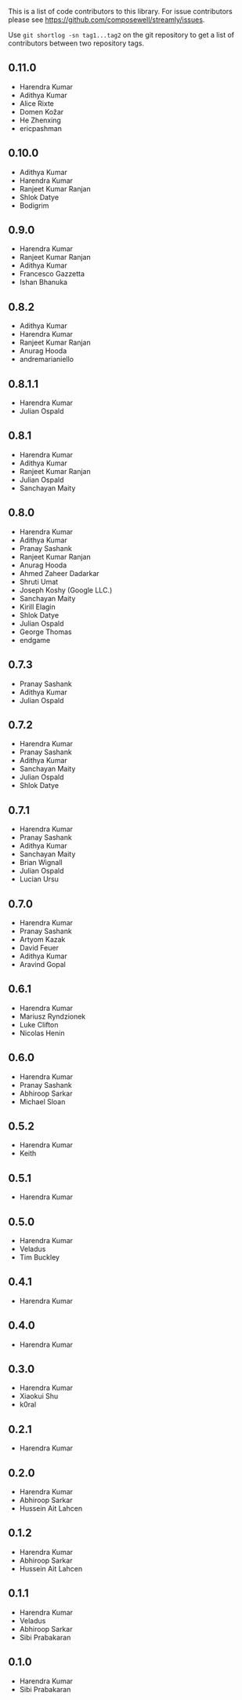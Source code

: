 This is a list of code contributors to this library. For issue contributors
please see https://github.com/composewell/streamly/issues.

Use `git shortlog -sn tag1...tag2` on the git repository to get a list of
contributors between two repository tags.

## 0.11.0

* Harendra Kumar
* Adithya Kumar
* Alice Rixte
* Domen Kožar
* He Zhenxing
* ericpashman

## 0.10.0

* Adithya Kumar
* Harendra Kumar
* Ranjeet Kumar Ranjan
* Shlok Datye
* Bodigrim

## 0.9.0

* Harendra Kumar
* Ranjeet Kumar Ranjan
* Adithya Kumar
* Francesco Gazzetta
* Ishan Bhanuka

## 0.8.2

* Adithya Kumar
* Harendra Kumar
* Ranjeet Kumar Ranjan
* Anurag Hooda
* andremarianiello

## 0.8.1.1

* Harendra Kumar
* Julian Ospald

## 0.8.1

* Harendra Kumar
* Adithya Kumar
* Ranjeet Kumar Ranjan
* Julian Ospald
* Sanchayan Maity

## 0.8.0

* Harendra Kumar
* Adithya Kumar
* Pranay Sashank
* Ranjeet Kumar Ranjan
* Anurag Hooda
* Ahmed Zaheer Dadarkar
* Shruti Umat
* Joseph Koshy (Google LLC.)
* Sanchayan Maity
* Kirill Elagin
* Shlok Datye
* Julian Ospald
* George Thomas
* endgame

## 0.7.3

* Pranay Sashank
* Adithya Kumar
* Julian Ospald

## 0.7.2

* Harendra Kumar
* Pranay Sashank
* Adithya Kumar
* Sanchayan Maity
* Julian Ospald
* Shlok Datye

## 0.7.1

* Harendra Kumar
* Pranay Sashank
* Adithya Kumar
* Sanchayan Maity
* Brian Wignall
* Julian Ospald
* Lucian Ursu

## 0.7.0

* Harendra Kumar
* Pranay Sashank
* Artyom Kazak
* David Feuer
* Adithya Kumar
* Aravind Gopal

## 0.6.1

* Harendra Kumar
* Mariusz Ryndzionek
* Luke Clifton
* Nicolas Henin

## 0.6.0

* Harendra Kumar
* Pranay Sashank
* Abhiroop Sarkar
* Michael Sloan

## 0.5.2

* Harendra Kumar
* Keith

## 0.5.1

* Harendra Kumar

## 0.5.0

* Harendra Kumar
* Veladus
* Tim Buckley

## 0.4.1

* Harendra Kumar

## 0.4.0

* Harendra Kumar

## 0.3.0

* Harendra Kumar
* Xiaokui Shu
* k0ral

## 0.2.1

* Harendra Kumar

## 0.2.0

* Harendra Kumar
* Abhiroop Sarkar
* Hussein Ait Lahcen

## 0.1.2

* Harendra Kumar
* Abhiroop Sarkar
* Hussein Ait Lahcen

## 0.1.1

* Harendra Kumar
* Veladus
* Abhiroop Sarkar
* Sibi Prabakaran

## 0.1.0

* Harendra Kumar
* Sibi Prabakaran
